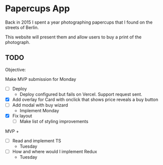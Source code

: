 # Papercups App

Back in 2015 I spent a year photographing papercups that I found on the streets of Berlin.

This website will present them and allow users to buy a print of the photograph.

## TODO

Objective:

Make MVP submission for Monday

- [ ] Deploy
  - Deploy configured but fails on Vercel. Support request sent.
- [x] Add overlay for Card with onclick that shows price reveals a buy button
- [ ] Add modal with buy wizard
  - Implement Monday
- [x] Fix layout
  - [ ] Make list of styling improvements

MVP +

- [ ] Read and implement TS
  - Tuesday
- [ ] How and where would I implement Redux
  - Tuesday
